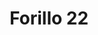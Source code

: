 ---
title: 'Forillo 22'
description: ''
credit: 'Place Holder'
style: ''
project: 'Forillo'
type: 'photo'
pathToImage: '/gallery/forillo/forillo-22.jpg'
alt: 'Forillo 22'
width: 2160
height: 2880
...